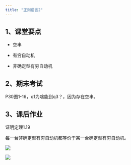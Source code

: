 ```yaml
---
title: "正则语言2"
---
```


## 1、课堂要点

- 空串

- 有穷自动机

- 非确定型有穷自动机

## 2、期末考试

P30图1-16，q1为啥能到q3？，因为存在空串。

## 3、课后作业

证明定理1.19

每一台非确定型有穷自动机都等价于某一台确定型有穷自动机。

![](https://cdn.sa.net/2024/04/03/yC8AmKUwOezR1oP.webp)

![](https://cdn.sa.net/2024/04/03/RxAYqVn27bQ68ow.webp)